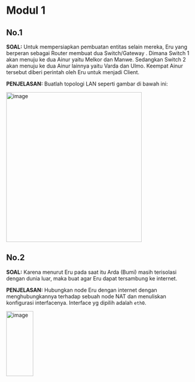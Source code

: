# Modul 1

## No.1
**SOAL:** Untuk mempersiapkan pembuatan entitas selain mereka, Eru yang berperan sebagai Router membuat dua Switch/Gateway . Dimana Switch 1 akan menuju ke dua Ainur yaitu Melkor dan Manwe. Sedangkan Switch 2 akan menuju ke dua Ainur lainnya yaitu Varda dan Ulmo. Keempat Ainur tersebut diberi perintah oleh Eru untuk menjadi Client.

**PENJELASAN:** Buatlah topologi LAN seperti gambar di bawah ini:

<img width="362" height="401" alt="image" src="https://github.com/user-attachments/assets/5c8cdd3b-6c12-45b3-8f07-c0ed594b4fee" />

## No.2
**SOAL:** Karena menurut Eru pada saat itu Arda (Bumi) masih terisolasi dengan dunia luar, maka buat agar Eru dapat tersambung ke internet.

**PENJELASAN:**  Hubungkan node Eru dengan internet dengan menghubungkannya terhadap sebuah node NAT dan menuliskan konfigurasi interfacenya. Interface yg dipilih adalah `eth0`.

<img width="72" height="174" alt="image" src="https://github.com/user-attachments/assets/e63b10cd-0a77-4100-afd0-cfa6a7eb7335" />

